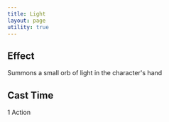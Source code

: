 ```yaml
---
title: Light
layout: page
utility: true
---
```

## Effect
  Summons a small orb of light in the character's hand
## Cast Time
  1 Action
